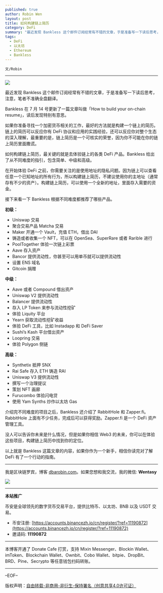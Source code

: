 ```yaml
---
published: true
author: Robin Wen
layout: post
title: 如何构建链上简历
category: DeFi
summary: "最近发现 Bankless 这个邮件订阅经常有不错的文章，于是准备写一下读后思考，注意，笔者不准确全盘翻译。Bankless 在 7 月 14 号更新了一篇文章叫做「How to build your on-chain resume」，读后发现特别有意思。没人可以告诉你未来是什么情况，但是如果你相信 Web3 的未来，你可以在体验这些项目，构建链上简历中找到你的定位。以上就是 Bankless 这篇文章的内容，如果你作为一个新手，相信你读完对了解 DeFi 有了一个行动的指南。"
tags:
  - DeFi
  - 以太坊
  - Ethereum
  - Bankless
---
```


`文/Robin`

***

![](https://cdn.dbarobin.com/kcandjz.png)

最近发现 Bankless 这个邮件订阅经常有不错的文章，于是准备写一下读后思考，注意，笔者不准确全盘翻译。

Bankless 在 7 月 14 号更新了一篇文章叫做「How to build your on-chain resume」，读后发现特别有意思。

如果你准备寻找一个加密货币相关的工作，最好的方法就是构建一个链上的简历。链上的简历可以反应你有 DeFi 协议和应用的实践经验，还可以反应你对整个生态的深入理解，最重要的是，链上简历是一个可核实的荣誉，因为你不可能在你的链上简历里面撒谎。

如何构建链上简历，最关键的就是去体验链上的各类 DeFi 产品。Bankless 给出了从不同难度的指引，包含简单、中级和高级。

在开始体验 DeFi 之前，你需要关注的是使用地址的隐私问题。因为链上可以查看任意一个已知地址的所有行为，所以构建链上简历，不建议使用你的主地址（通常存有不少的资产）。构建链上简历，可以使用一个全新的地址，里面存入需要的资金。

接下来看一下 Bankless 根据不同难度都推荐了哪些产品。

**初级：**

* Uniswap 交易
* 聚合交易产品 Matcha 交易
* Maker 开通一个 Vault，充值 ETH，借出 DAI
* 铸造或者收集一个 NFT，可以在 OpenSea、SuperRare 或者 Rarible 进行
* PoolTogether 体验一次链上彩票
* Aave 存入资产
* Bancor 提供流动性，你甚至可以用单币就可以提供流动性
* 设置 ENS 域名
* Gitcoin 捐赠

**中级：**

* Aave 或者 Compound 借出资产
* Uniswap V2 提供流动性
* Balancer 提供流动性
* 存入 LP Token 来参与流动性挖矿
* 体验 Liquity 平台
* Yearn 获取流动性挖矿收益
* 体验 DeFi 工具，比如 Instadapp 和 DeFi Saver
* Sushi’s Kash 平台借出资产
* Loopring 交易
* 体验 Polygon 侧链

**高级：**

* Synthetix 抵押 SNX
* Rai Safe 存入 ETH 铸造 RAI
* Uniswap V3 提供流动性
* 撰写一个治理提议
* 策划 NFT 画廊
* Furucombo 体验闪电贷
* 使用 Yam Synths 炒作以太坊 Gas

介绍完不同难度的项目之后，Bankless 还介绍了 RabbitHole 和 Zapper.fi。RabbitHole 上面有不少任务，完成后可以获得奖励。Zapper.fi 是一个 DeFi 资产管理工具。

没人可以告诉你未来是什么情况，但是如果你相信 Web3 的未来，你可以在体验这些项目，构建链上简历中找到你的定位。

以上就是 Bankless 这篇文章的内容，如果你作为一个新手，相信你读完对了解 DeFi 有了一个行动的指南。

***

我是区块链罗宾，博客 [dbarobin.com](https://dbarobin.com/)。如果您想和我交流，我的微信: **Wentasy**

![](https://cdn.dbarobin.com/v4yywe2.png)

***

**本站推广**

币安是全球领先的数字货币交易平台，提供比特币、以太坊、BNB 以及 USDT 交易。

* 币安注册: [https://accounts.binancezh.io/cn/register/?ref=11190872](https://accounts.binancezh.io/cn/register/?ref=11190872)
* 邀请码: **11190872**

***

本博客开通了 Donate Cafe 打赏，支持 Mixin Messenger、Blockin Wallet、imToken、Blockchain Wallet、Ownbit、Cobo Wallet、bitpie、DropBit、BRD、Pine、Secrypto 等任意钱包扫码转账。

<center>
    <div class="--donate-button"
         data-button-id="f8b9df0d-af9a-460d-8258-d3f435445075"
    ></div>
</center>

***

–EOF–

版权声明：[自由转载-非商用-非衍生-保持署名（创意共享4.0许可证）](http://creativecommons.org/licenses/by-nc-nd/4.0/deed.zh)